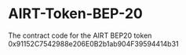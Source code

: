 # AIRT-Token-BEP-20
The contract code for the AIRT BEP20 token
0x91152C7542988e206E0B2b1ab904F39594414b31
